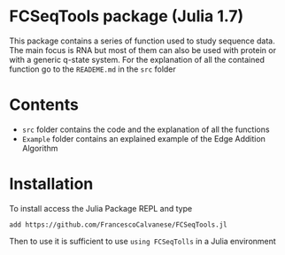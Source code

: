 # FCSeqTools package (Julia 1.7)

This package contains a series of function used to study sequence data. The main focus is RNA but most of them can also be used with protein or with a generic q-state system. For the explanation of all the contained function go to the `READEME.md` in the `src` folder

# Contents

- `src` folder contains the code and the explanation of all the functions
- `Example` folder contains an explained example of the Edge Addition Algorithm


# Installation 

To install access the Julia Package REPL and type

`add https://github.com/FrancescoCalvanese/FCSeqTools.jl`

Then to use it is sufficient to use `using FCSeqTolls` in a Julia environment
